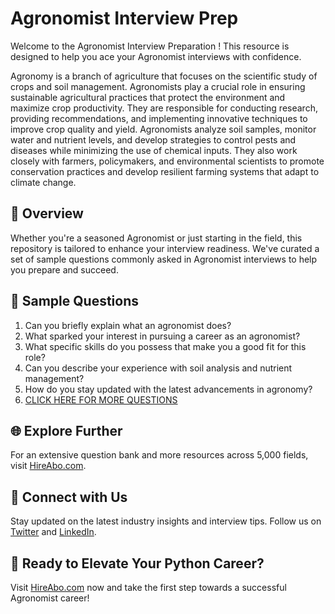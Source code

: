 # Agronomist Interview Prep

Welcome to the Agronomist Interview Preparation ! This resource is designed to help you ace your Agronomist interviews with confidence.

Agronomy is a branch of agriculture that focuses on the scientific study of crops and soil management. Agronomists play a crucial role in ensuring sustainable agricultural practices that protect the environment and maximize crop productivity. They are responsible for conducting research, providing recommendations, and implementing innovative techniques to improve crop quality and yield. Agronomists analyze soil samples, monitor water and nutrient levels, and develop strategies to control pests and diseases while minimizing the use of chemical inputs. They also work closely with farmers, policymakers, and environmental scientists to promote conservation practices and develop resilient farming systems that adapt to climate change.

## 🚀 Overview

Whether you're a seasoned Agronomist or just starting in the field, this repository is tailored to enhance your interview readiness. We've curated a set of sample questions commonly asked in Agronomist interviews to help you prepare and succeed.

## 📝 Sample Questions

1. Can you briefly explain what an agronomist does?
2. What sparked your interest in pursuing a career as an agronomist?
3. What specific skills do you possess that make you a good fit for this role?
4. Can you describe your experience with soil analysis and nutrient management?
5. How do you stay updated with the latest advancements in agronomy?
6. [CLICK HERE FOR MORE QUESTIONS](https://hireabo.com/job/10_0_1/Agronomist)

## 🌐 Explore Further

For an extensive question bank and more resources across 5,000 fields, visit [HireAbo.com](https://www.hireabo.com).

## 📱 Connect with Us

Stay updated on the latest industry insights and interview tips. Follow us on [Twitter](https://twitter.com/hireabo) and [LinkedIn](https://www.linkedin.com/in/hire-abo-3609972a8/).

## 🚀 Ready to Elevate Your Python Career?

Visit [HireAbo.com](https://www.hireabo.com) now and take the first step towards a successful Agronomist career!